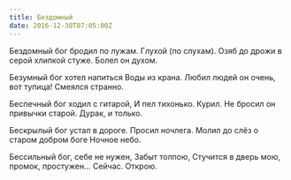 ```yaml
---
title: Бездомный
date: 2016-12-30T07:05:00Z
---
```


Бездомный бог бродил по лужам.
Глухой (по слухам).
Озяб до дрожи в серой хлипкой стуже.
Болел он духом.


Безумный бог хотел напиться
Воды из крана.
Любил людей он очень, вот тупица!
Смеялся странно.

Беспечный бог ходил с гитарой,
И пел тихонько.
Курил. Не бросил он привычки старой.
Дурак, и только.

Бескрылый бог устал в дороге.
Просил ночлега.
Молил до слёз о старом добром боге
Ночное небо.

Бессильный бог, себе не нужен,
Забыт толпою,
Стучится в дверь мою, промок, простужен…
Сейчас. Открою.